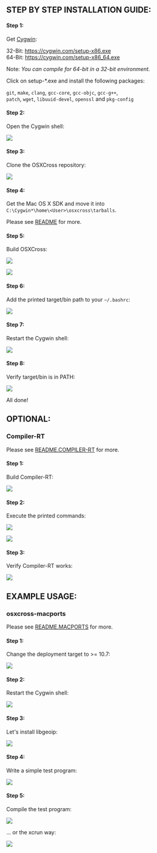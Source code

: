 ## STEP BY STEP INSTALLATION GUIDE: ##

#### Step 1: ####

Get [Cygwin](https://cygwin.com):

32-Bit: https://cygwin.com/setup-x86.exe  
64-Bit: https://cygwin.com/setup-x86_64.exe

Note: *You can compile for 64-bit in a 32-bit environment.*

Click on setup-*.exe and install the following packages:

`git`, `make`, `clang`, `gcc-core`, `gcc-objc`, `gcc-g++`,  
`patch`, `wget`, `libuuid-devel`, `openssl` and  `pkg-config`

#### Step 2: ####

Open the Cygwin shell:

![](images/cygwin/osxcross/2.png)

#### Step 3: ####

Clone the OSXCross repository:

![](images/cygwin/osxcross/3.png)

#### Step 4: ####

Get the Mac OS X SDK and move it into  
`C:\Cygwin*\home\<User>\osxcross\tarballs`.

Please see [README](README.md) for more.

#### Step 5: ####

Build OSXCross:

![](images/cygwin/osxcross/5_1.png)

![](images/cygwin/osxcross/5_2.png)

#### Step 6: ####

Add the printed target/bin path to your `~/.bashrc`:

![](images/cygwin/osxcross/6.png)

#### Step 7: ####

Restart the Cygwin shell:

![](images/cygwin/osxcross/7.png)

#### Step 8: ####

Verify target/bin is in PATH:

![](images/cygwin/osxcross/8.png)

All done!

## OPTIONAL: ##

### Compiler-RT ###

Please see [README.COMPILER-RT](README.COMPILER-RT.md) for more.

#### Step 1: ####

Build Compiler-RT:

![](images/cygwin/compiler-rt/1.png)

#### Step 2: ####

Execute the printed commands:

![](images/cygwin/compiler-rt/2.png)

![](images/cygwin/compiler-rt/3.png)

#### Step 3: ####

Verify Compiler-RT works:

![](images/cygwin/compiler-rt/4.png)

## EXAMPLE USAGE: ###

### osxcross-macports ###

Please see [README.MACPORTS](README.MACPORTS.md) for more.

#### Step 1: ####

Change the deployment target to >= 10.7:

![](images/cygwin/macports/1.png)

#### Step 2: ####

Restart the Cygwin shell:

![](images/cygwin/macports/2.png)

#### Step 3: ####

Let's install libgeoip:

![](images/cygwin/macports/3.png)

#### Step 4: ####

Write a simple test program:

![](images/cygwin/macports/4.png)

#### Step 5: ####

Compile the test program:

![](images/cygwin/macports/5.png)

... or the xcrun way:

![](images/cygwin/macports/6.png)
